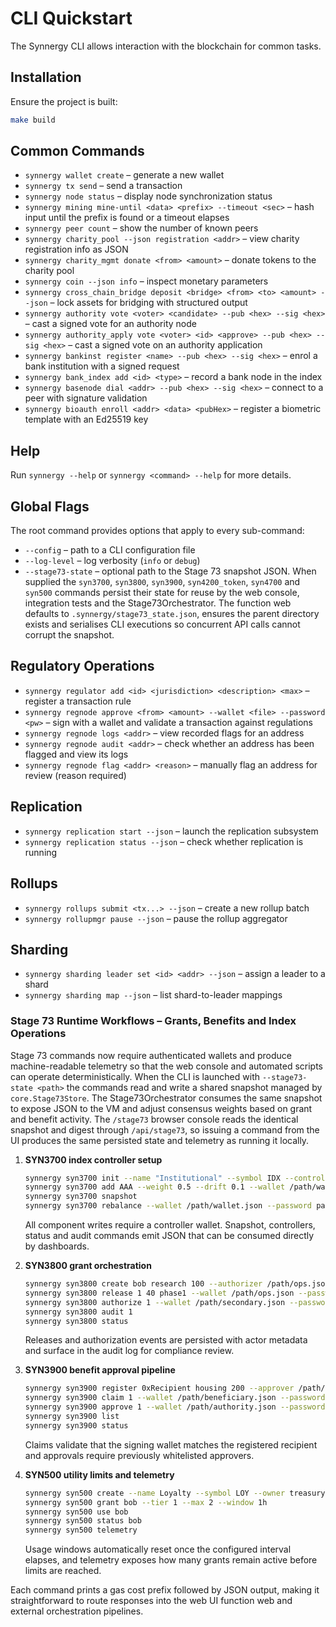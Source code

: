 # CLI Quickstart

The Synnergy CLI allows interaction with the blockchain for common tasks.

## Installation
Ensure the project is built:
```bash
make build
```

## Common Commands
- `synnergy wallet create` – generate a new wallet
- `synnergy tx send` – send a transaction
- `synnergy node status` – display node synchronization status
- `synnergy mining mine-until <data> <prefix> --timeout <sec>` – hash input until the prefix is found or a timeout elapses
- `synnergy peer count` – show the number of known peers
- `synnergy charity_pool --json registration <addr>` – view charity registration info as JSON
- `synnergy charity_mgmt donate <from> <amount>` – donate tokens to the charity pool
- `synnergy coin --json info` – inspect monetary parameters
- `synnergy cross_chain_bridge deposit <bridge> <from> <to> <amount> --json` – lock assets for bridging with structured output
- `synnergy authority vote <voter> <candidate> --pub <hex> --sig <hex>` – cast a signed vote for an authority node
- `synnergy authority_apply vote <voter> <id> <approve> --pub <hex> --sig <hex>` – cast a signed vote on an authority application
- `synnergy bankinst register <name> --pub <hex> --sig <hex>` – enrol a bank institution with a signed request
- `synnergy bank_index add <id> <type>` – record a bank node in the index
- `synnergy basenode dial <addr> --pub <hex> --sig <hex>` – connect to a peer with signature validation
- `synnergy bioauth enroll <addr> <data> <pubHex>` – register a biometric template with an Ed25519 key

## Help
Run `synnergy --help` or `synnergy <command> --help` for more details.

## Global Flags
The root command provides options that apply to every sub-command:

- `--config` – path to a CLI configuration file
- `--log-level` – log verbosity (`info` or `debug`)
- `--stage73-state` – optional path to the Stage 73 snapshot JSON. When supplied the `syn3700`, `syn3800`, `syn3900`, `syn4200_token`, `syn4700` and `syn500` commands persist their state for reuse by the web console, integration tests and the Stage73Orchestrator. The function web defaults to `.synnergy/stage73_state.json`, ensures the parent directory exists and serialises CLI executions so concurrent API calls cannot corrupt the snapshot.

## Regulatory Operations
- `synnergy regulator add <id> <jurisdiction> <description> <max>` – register a transaction rule
- `synnergy regnode approve <from> <amount> --wallet <file> --password <pw>` – sign with a wallet and validate a transaction against regulations
- `synnergy regnode logs <addr>` – view recorded flags for an address
- `synnergy regnode audit <addr>` – check whether an address has been flagged and view its logs
- `synnergy regnode flag <addr> <reason>` – manually flag an address for review (reason required)

## Replication
- `synnergy replication start --json` – launch the replication subsystem
- `synnergy replication status --json` – check whether replication is running

## Rollups
- `synnergy rollups submit <tx...> --json` – create a new rollup batch
- `synnergy rollupmgr pause --json` – pause the rollup aggregator

## Sharding
- `synnergy sharding leader set <id> <addr> --json` – assign a leader to a shard
- `synnergy sharding map --json` – list shard-to-leader mappings

### Stage 73 Runtime Workflows – Grants, Benefits and Index Operations

Stage 73 commands now require authenticated wallets and produce machine-readable telemetry so that the web console and automated scripts can operate deterministically. When the CLI is launched with `--stage73-state <path>` the commands read and write a shared snapshot managed by `core.Stage73Store`. The Stage73Orchestrator consumes the same snapshot to expose JSON to the VM and adjust consensus weights based on grant and benefit activity. The `/stage73` browser console reads the identical snapshot and digest through `/api/stage73`, so issuing a command from the UI produces the same persisted state and telemetry as running it locally.

1. **SYN3700 index controller setup**
   ```sh
   synnergy syn3700 init --name "Institutional" --symbol IDX --controller /path/wallet.json:password
   synnergy syn3700 add AAA --weight 0.5 --drift 0.1 --wallet /path/wallet.json --password password
   synnergy syn3700 snapshot
   synnergy syn3700 rebalance --wallet /path/wallet.json --password password
   ```
   All component writes require a controller wallet. Snapshot, controllers, status and audit commands emit JSON that can be consumed directly by dashboards.

2. **SYN3800 grant orchestration**
   ```sh
   synnergy syn3800 create bob research 100 --authorizer /path/ops.json:password
   synnergy syn3800 release 1 40 phase1 --wallet /path/ops.json --password password
   synnergy syn3800 authorize 1 --wallet /path/secondary.json --password pass2
   synnergy syn3800 audit 1
   synnergy syn3800 status
   ```
   Releases and authorization events are persisted with actor metadata and surface in the audit log for compliance review.

3. **SYN3900 benefit approval pipeline**
   ```sh
   synnergy syn3900 register 0xRecipient housing 200 --approver /path/authority.json:password
   synnergy syn3900 claim 1 --wallet /path/beneficiary.json --password password
   synnergy syn3900 approve 1 --wallet /path/authority.json --password password
   synnergy syn3900 list
   synnergy syn3900 status
   ```
   Claims validate that the signing wallet matches the registered recipient and approvals require previously whitelisted approvers.

4. **SYN500 utility limits and telemetry**
   ```sh
   synnergy syn500 create --name Loyalty --symbol LOY --owner treasury --dec 2 --supply 1000
   synnergy syn500 grant bob --tier 1 --max 2 --window 1h
   synnergy syn500 use bob
   synnergy syn500 status bob
   synnergy syn500 telemetry
   ```
   Usage windows automatically reset once the configured interval elapses, and telemetry exposes how many grants remain active before limits are reached.

Each command prints a gas cost prefix followed by JSON output, making it straightforward to route responses into the web UI function web and external orchestration pipelines.
